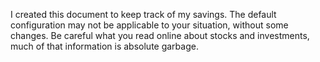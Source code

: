 I created this document to keep track of my savings. The default configuration may not be applicable to your situation, without some changes. Be careful what you read online about stocks and investments, much of that information is absolute garbage.
